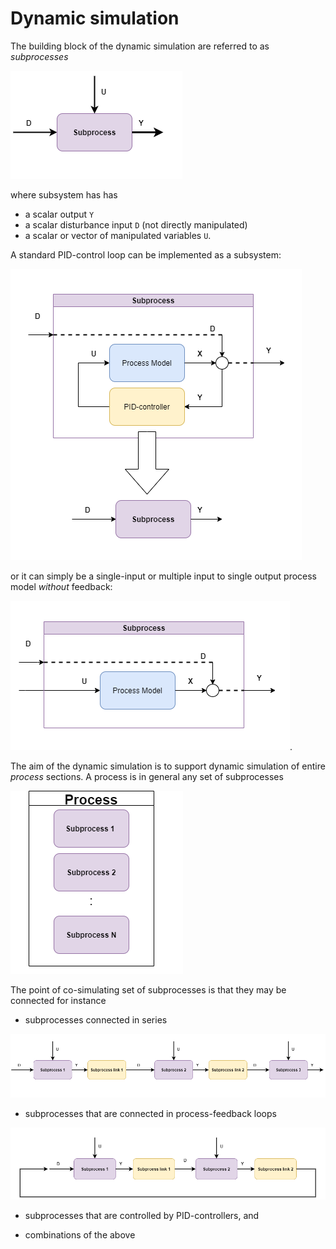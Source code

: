 # Dynamic simulation

The building block of the dynamic simulation are referred to as *subprocesses*

![Subprocess](./images/fig_subprocess.png)

where subsystem has has

- a scalar output ``Y``
- a scalar disturbance input ``D`` (not directly manipulated)
- a scalar or vector of manipulated variables ``U``.

A standard PID-control loop can be implemented as a subsystem:

![PID-subprocess](/images/fig_pidprocess.png)

or it can simply be a single-input or multiple input to single output process model *without* feedback:

![nonPID-subprocess](/images/fig_nonpidprocess.png). 



The aim of the dynamic simulation is to support dynamic simulation of entire *process* sections.
A process is in general any set of subprocesses

![Process](/images/fig_process.png)

The point of co-simulating set of subprocesses is that they may be connected for instance

- subprocesses connected in series

![Process](/images/fig_serialprocesses.png)

- subprocesses that are connected in process-feedback loops 

![Process](/images/fig_feedbackprocesses.png)

- subprocesses that are controlled by PID-controllers, and 

- combinations of the above






